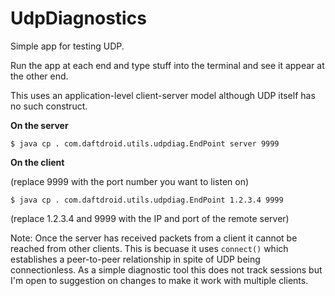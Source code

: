 # UdpDiagnostics

Simple app for testing UDP.

Run the app at each end and type stuff into the terminal and see it appear at the other end.

This uses an application-level client-server model although UDP itself has no such construct.

**On the server**

    $ java cp . com.daftdroid.utils.udpdiag.EndPoint server 9999

**On the client**

(replace 9999 with the port number you want to listen on)

    $ java cp . com.daftdroid.utils.udpdiag.EndPoint 1.2.3.4 9999
    
(replace 1.2.3.4 and 9999 with the IP and port of the remote server)

Note: Once the server has received packets from a client it cannot be reached from other clients. This is becuase it uses `connect()`
which establishes a peer-to-peer relationship in spite of UDP being connectionless. As a simple diagnostic tool this does not
track sessions but I'm open to suggestion on changes to make it work with multiple clients.
